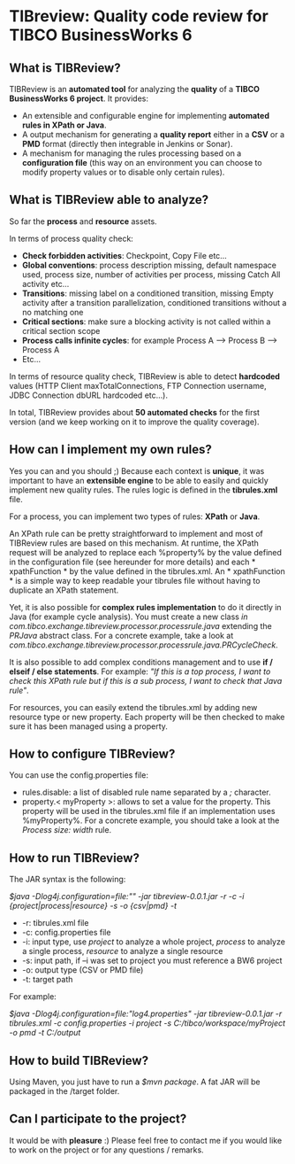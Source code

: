 # TIBreview: Quality code review for TIBCO BusinessWorks 6

## What is TIBReview?

TIBReview is an **automated tool** for analyzing the **quality** of a **TIBCO BusinessWorks 6 project**. It provides:
* An extensible and configurable engine for implementing **automated rules in XPath or Java**.
* A output mechanism for generating a **quality report** either in a **CSV** or a **PMD** format (directly then integrable in Jenkins or Sonar).
* A mechanism for managing the rules processing based on a **configuration file** (this way on an environment you can choose to modify property values or to disable only certain rules).

## What is TIBReview able to analyze?

So far the **process** and **resource** assets.

In terms of process quality check:
* **Check forbidden activities**: Checkpoint, Copy File etc…
* **Global conventions**: process description missing, default namespace used, process size, number of activities per process, missing Catch All activity etc…
* **Transitions**: missing label on a conditioned transition, missing Empty activity after a transition parallelization, conditioned transitions without a no matching one
* **Critical sections**: make sure a blocking activity is not called within a critical section scope
* **Process calls infinite cycles**: for example Process A --> Process B --> Process A
* Etc...

In terms of resource quality check, TIBReview is able to detect **hardcoded** values (HTTP Client maxTotalConnections, FTP Connection username, JDBC Connection dbURL hardcoded etc…).

In total, TIBReview provides about **50 automated checks** for the first version (and we keep working on it to improve the quality coverage).

## How can I implement my own rules?

Yes you can and you should ;) Because each context is **unique**, it was important to have an **extensible engine** to be able to easily and quickly implement new quality rules. The rules logic is defined in the **tibrules.xml** file.

For a process, you can implement two types of rules: **XPath** or **Java**.

An XPath rule can be pretty straightforward to implement and most of TIBReview rules are based on this mechanism.
At runtime, the XPath request will be analyzed to replace each %property% by the value defined in the configuration file (see hereunder for more details) and each * xpathFunction * by the value defined in the tibrules.xml. An * xpathFunction * is a simple way to keep readable your tibrules file without having to duplicate an XPath statement.

Yet, it is also possible for **complex rules implementation** to do it directly in Java (for example cycle analysis).
You must create a new class *in com.tibco.exchange.tibreview.processor.processrule.java* extending the *PRJava* abstract class. For a concrete example, take a look at *com.tibco.exchange.tibreview.processor.processrule.java.PRCycleCheck*.

It is also possible to add complex conditions management and to use **if / elseif / else statements**. For example: *"If this is a top process, I want to check this XPath rule but if this is a sub process, I want to check that Java rule"*.

For resources, you can easily extend the tibrules.xml by adding new resource type or new property. Each property will be then checked to make sure it has been managed using a property.

## How to configure TIBReview?

You can use the config.properties file:

* rules.disable: a list of disabled rule name separated by a *;* character.
* property.< myProperty >: allows to set a value for the <myProperty> property. This property will be used in the tibrules.xml file if an implementation uses %myProperty%. For a concrete example, you should take a look at the *Process size: width* rule.

## How to run TIBReview?

The JAR syntax is the following:

*$java -Dlog4j.configuration=file:"<Log4jFile>" -jar tibreview-0.0.1.jar -r <TIBRuleFile> -c <ConfigFile> -i {project|process|resource} -s <InputPath> -o {csv|pmd} -t <TargetPath>*

* -r: tibrules.xml file
* -c: config.properties file
* -i: input type, use *project* to analyze a whole project, *process* to analyze a single process, *resource* to analyze a single resource
* -s: input path, if –i was set to project you must reference a BW6 project
* -o: output type (CSV or PMD file)
* -t: target path

For example:

*$java -Dlog4j.configuration=file:"log4.properties" -jar tibreview-0.0.1.jar -r tibrules.xml -c config.properties -i project -s C:/tibco/workspace/myProject -o pmd -t C:/output*

## How to build TIBReview?

Using Maven, you just have to run a *$mvn package*. A fat JAR will be packaged in the /target folder.

## Can I participate to the project?

It would be with **pleasure** :) Please feel free to contact me if you would like to work on the project or for any questions / remarks. 
